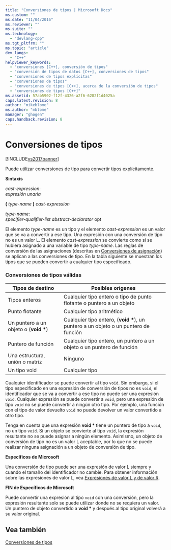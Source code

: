 ```yaml
---
title: "Conversiones de tipos | Microsoft Docs"
ms.custom: ""
ms.date: "11/04/2016"
ms.reviewer: ""
ms.suite: ""
ms.technology: 
  - "devlang-cpp"
ms.tgt_pltfrm: ""
ms.topic: "article"
dev_langs: 
  - "C++"
helpviewer_keywords: 
  - "conversiones [C++], conversión de tipos"
  - "conversión de tipos de datos [C++], conversiones de tipos"
  - "conversiones de tipos explícitas"
  - "conversiones de tipos"
  - "conversiones de tipos [C++], acerca de la conversión de tipos"
  - "conversiones de tipos [C++]"
ms.assetid: 57ab5902-f12f-4326-a2f6-6282f1d4025a
caps.latest.revision: 8
author: "mikeblome"
ms.author: "mblome"
manager: "ghogen"
caps.handback.revision: 8
---
```

# Conversiones de tipos
[!INCLUDE[vs2017banner](../assembler/inline/includes/vs2017banner.md)]

Puede utilizar conversiones de tipo para convertir tipos explícitamente.  
  
 **Sintaxis**  
  
 *cast\-expression*:  
 *expresión unaria*  
  
 **\(**  *type\-name*  **\)**  *cast\-expression*  
  
 *type\-name*:  
 *specifier\-qualifier\-list abstract\-declarator*  opt  
  
 El elemento *type\-name* es un tipo y el elemento *cast\-expression* es un valor que se va a convertir a ese tipo.  Una expresión con una conversión de tipo no es un valor L.  El elemento *cast\-expression* se convierte como si se hubiera asignado a una variable de tipo *type\-name*.  Las reglas de conversión de las asignaciones \(descritas en [Conversiones de asignación](../c-language/assignment-conversions.md)\) se aplican a las conversiones de tipo.  En la tabla siguiente se muestran los tipos que se pueden convertir a cualquier tipo especificado.  
  
### Conversiones de tipos válidas  
  
|Tipos de destino|Posibles orígenes|  
|----------------------|-----------------------|  
|Tipos enteros|Cualquier tipo entero o tipo de punto flotante o puntero a un objeto|  
|Punto flotante|Cualquier tipo aritmético|  
|Un puntero a un objeto o \(**void \***\)|Cualquier tipo entero, \(**void \***\), un puntero a un objeto o un puntero de función|  
|Puntero de función|Cualquier tipo entero, un puntero a un objeto o un puntero de función|  
|Una estructura, unión o matriz|Ninguno|  
|Un tipo void|Cualquier tipo|  
  
 Cualquier identificador se puede convertir al tipo `void`.  Sin embargo, si el tipo especificado en una expresión de conversión de tipos no es `void`, el identificador que se va a convertir a ese tipo no puede ser una expresión `void`.  Cualquier expresión se puede convertir a `void`, pero una expresión de tipo `void` no se puede convertir a ningún otro tipo.  Por ejemplo, una función con el tipo de valor devuelto `void` no puede devolver un valor convertido a otro tipo.  
  
 Tenga en cuenta que una expresión **void \*** tiene un puntero de tipo a `void`, no un tipo `void`.  Si un objeto se convierte al tipo `void`, la expresión resultante no se puede asignar a ningún elemento.  Asimismo, un objeto de conversión de tipo no es un valor L aceptable, por lo que no se puede realizar ninguna asignación a un objeto de conversión de tipo.  
  
 **Específicos de Microsoft**  
  
 Una conversión de tipo puede ser una expresión de valor L siempre y cuando el tamaño del identificador no cambie.  Para obtener información sobre las expresiones de valor L, vea [Expresiones de valor L y de valor R](../c-language/l-value-and-r-value-expressions.md).  
  
 **FIN de Específicos de Microsoft**  
  
 Puede convertir una expresión al tipo `void` con una conversión, pero la expresión resultante solo se puede utilizar donde no se requiera un valor.  Un puntero de objeto convertido a **void \*** y después al tipo original volverá a su valor original.  
  
## Vea también  
 [Conversiones de tipos](../c-language/type-conversions-c.md)